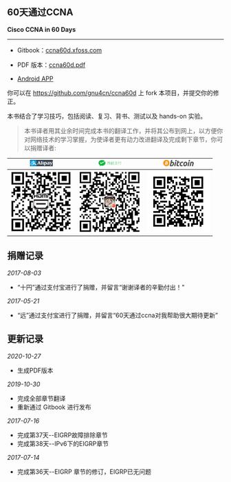 ## 60天通过CCNA

__Cisco CCNA in 60 Days__


___

- Gitbook：[ccna60d.xfoss.com](https://ccna60d.xfoss.com/)

- PDF 版本：[ccna60d.pdf](./ccna60d.pdf)

- [Android APP](https://github.com/gnu4cn/ccna60d-app/releases/download/v0.1.3/ccna60d.xfoss.com_v0.1.3.apk)


你可以在 https://github.com/gnu4cn/ccna60d 上 fork 本项目，并提交你的修正。


本书结合了学习技巧，包括阅读、复习、背书、测试以及 hands-on 实验。

> 本书译者用其业余时间完成本书的翻译工作，并将其公布到网上，以方便你对网络技术的学习掌握，为使译者更有动力改进翻译及完成剩下章节，你可以捐赠译者:  

| <img src="images/alipay-banner.png" height="15" /> | <img src="images/wechat-pay-banner.png" height="15" /> | <img src="images/logotop.png" height="15" /> |
| :----: | :----: | :----: |
| <img src="images/633086908.jpg" /> | <img src="images/611739062.jpg" /> | <img src="images/btc-qrcode.png" /> |


## 捐赠记录

*2017-08-03*

- “十円”通过支付宝进行了捐赠，并留言“谢谢译者的辛勤付出！”

*2017-05-21*

- “远”通过支付宝进行了捐赠，并留言“60天通过ccna对我帮助很大期待更新”

## 更新记录

*2020-10-27*

- 生成PDF版本

*2019-10-30*

- 完成全部章节翻译
- 重新通过 Gitbook 进行发布

*2017-07-16*

- 完成第37天--EIGRP故障排除章节
- 完成第38天--IPv6下的EIGRP章节

*2017-07-14*

- 完成第36天--EIGRP 章节的修订，EIGRP已无问题
